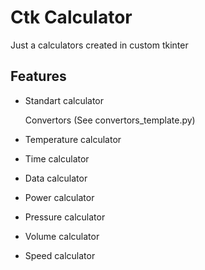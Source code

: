 # Ctk Calculator

Just a calculators created in custom tkinter

## Features

- Standart calculator


  Convertors (See convertors_template.py)
- Temperature calculator

- Time calculator

- Data calculator

- Power calculator

- Pressure calculator

- Volume calculator

- Speed calculator
